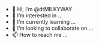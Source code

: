 - 👋 Hi, I’m @dtMILKYWAY
- 👀 I’m interested in ...
- 🌱 I’m currently learning ...
- 💞️ I’m looking to collaborate on ...
- 📫 How to reach me ...

<!---
dtMILKYWAY/dtMILKYWAY is a ✨ special ✨ repository because its `README.md` (this file) appears on your GitHub profile.
You can click the Preview link to take a look at your changes.
--->

